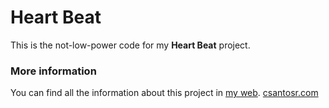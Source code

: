 Heart Beat
==========
This is the not-low-power code for my **Heart Beat** project.


### More information
You can find all the information about this project in [my web](http://csantosr.com/2017/01/heart-beat).
[csantosr.com](csantosr.com)


